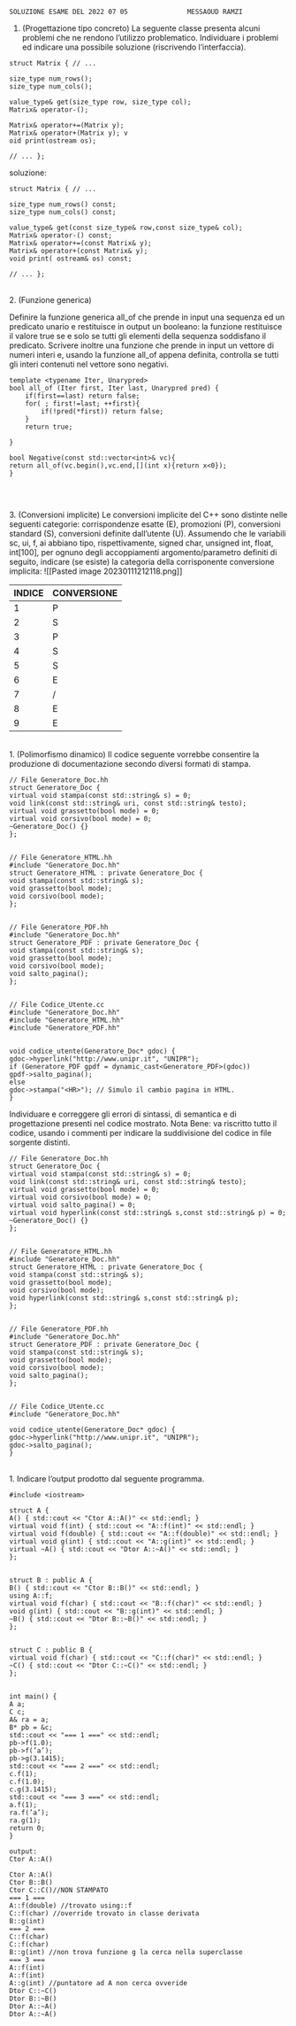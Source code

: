	SOLUZIONE ESAME DEL 2022 07 05               MESSAOUD RAMZI
1. (Progettazione tipo concreto) La seguente classe presenta alcuni problemi che ne rendono l’utilizzo problematico. Individuare i problemi ed indicare una possibile soluzione (riscrivendo l’interfaccia).
````
struct Matrix { // ...

size_type num_rows(); 
size_type num_cols();

value_type& get(size_type row, size_type col); 
Matrix& operator-();

Matrix& operator+=(Matrix y); 
Matrix& operator+(Matrix y); v
oid print(ostream os);

// ... };
````

soluzione:
````
struct Matrix { // ...

size_type num_rows() const; 
size_type num_cols() const;

value_type& get(const size_type& row,const size_type& col); 
Matrix& operator-() const; 
Matrix& operator+=(const Matrix& y); 
Matrix& operator+(const Matrix& y); 
void print( ostream& os) const; 

// ... };
````

<br>
2. (Funzione generica)

Definire la funzione generica all_of che prende in input una sequenza ed un predicato unario e restituisce in output un booleano: la funzione restituisce il valore true se e solo se tutti gli elementi della sequenza soddisfano il predicato. Scrivere inoltre una funzione che prende in input un vettore di numeri interi e, usando la funzione all_of appena definita, controlla se tutti gli interi contenuti nel vettore sono negativi.

````
template <typename Iter, Unarypred>
bool all_of (Iter first, Iter last, Unarypred pred) {
	if(first==last) return false;
	for( ; first!=last; ++first){
		if(!pred(*first)) return false;
	}
	return true;

}

bool Negative(const std::vector<int>& vc){
return all_of(vc.begin(),vc.end,[](int x){return x<0});
}



````

<br>
3. (Conversioni implicite)
Le conversioni implicite del C++ sono distinte nelle seguenti categorie: corrispondenze esatte (E), promozioni (P), conversioni standard (S), conversioni definite dall’utente (U).
Assumendo che le variabili sc, ui, f, ai abbiano tipo, rispettivamente, signed char, unsigned int, float, int[100], per ognuno degli accoppiamenti argomento/parametro definiti di seguito, indicare (se esiste) la categoria della corrisponente conversione implicita:
![[Pasted image 20230111212118.png]]

| INDICE | CONVERSIONE |
| ------ | ----------- |
| 1      | P           |
| 2      | S           |
| 3      | P           |
| 4      |    S         |
| 5      |   S          |
| 6      | E           |
| 7      |    /         |
| 8      | E           |
| 9      | E            |
<br>
1. (Polimorfismo dinamico) Il codice seguente vorrebbe consentire la produzione di documentazione secondo diversi formati di stampa.

````
// File Generatore_Doc.hh
struct Generatore_Doc {
virtual void stampa(const std::string& s) = 0;
void link(const std::string& uri, const std::string& testo);
virtual void grassetto(bool mode) = 0;
virtual void corsivo(bool mode) = 0;
~Generatore_Doc() {}
};


// File Generatore_HTML.hh
#include "Generatore_Doc.hh"
struct Generatore_HTML : private Generatore_Doc {
void stampa(const std::string& s);
void grassetto(bool mode);
void corsivo(bool mode);
};


// File Generatore_PDF.hh
#include "Generatore_Doc.hh"
struct Generatore_PDF : private Generatore_Doc {
void stampa(const std::string& s);
void grassetto(bool mode);
void corsivo(bool mode);
void salto_pagina();
};


// File Codice_Utente.cc
#include "Generatore_Doc.hh"
#include "Generatore_HTML.hh"
#include "Generatore_PDF.hh"


void codice_utente(Generatore_Doc* gdoc) {
gdoc->hyperlink("http://www.unipr.it", "UNIPR");
if (Generatore_PDF gpdf = dynamic_cast<Generatore_PDF>(gdoc))
gpdf->salto_pagina();
else
gdoc->stampa("<HR>"); // Simulo il cambio pagina in HTML.
}

````

Individuare e correggere gli errori di sintassi, di semantica e di progettazione presenti nel codice mostrato. Nota Bene: va riscritto tutto il codice, usando i commenti per indicare la suddivisione del codice in file sorgente distinti.

````
// File Generatore_Doc.hh
struct Generatore_Doc {
virtual void stampa(const std::string& s) = 0;
void link(const std::string& uri, const std::string& testo);
virtual void grassetto(bool mode) = 0;
virtual void corsivo(bool mode) = 0;
virtual void salto_pagina() = 0;
virtual void hyperlink(const std::string& s,const std::string& p) = 0;
~Generatore_Doc() {}
};


// File Generatore_HTML.hh
#include "Generatore_Doc.hh"
struct Generatore_HTML : private Generatore_Doc {
void stampa(const std::string& s);
void grassetto(bool mode);
void corsivo(bool mode);
void hyperlink(const std::string& s,const std::string& p);
};


// File Generatore_PDF.hh
#include "Generatore_Doc.hh"
struct Generatore_PDF : private Generatore_Doc {
void stampa(const std::string& s);
void grassetto(bool mode);
void corsivo(bool mode);
void salto_pagina();
};


// File Codice_Utente.cc
#include "Generatore_Doc.hh"

void codice_utente(Generatore_Doc* gdoc) {
gdoc->hyperlink("http://www.unipr.it", "UNIPR");
gdoc->salto_pagina();
}

````
<br>
1. Indicare l’output prodotto dal seguente programma.

````
#include <iostream>

struct A {
A() { std::cout << "Ctor A::A()" << std::endl; }
virtual void f(int) { std::cout << "A::f(int)" << std::endl; }
virtual void f(double) { std::cout << "A::f(double)" << std::endl; }
virtual void g(int) { std::cout << "A::g(int)" << std::endl; }
virtual ~A() { std::cout << "Dtor A::~A()" << std::endl; }
};


struct B : public A {
B() { std::cout << "Ctor B::B()" << std::endl; }
using A::f;
virtual void f(char) { std::cout << "B::f(char)" << std::endl; }
void g(int) { std::cout << "B::g(int)" << std::endl; }
~B() { std::cout << "Dtor B::~B()" << std::endl; }
};


struct C : public B {
virtual void f(char) { std::cout << "C::f(char)" << std::endl; }
~C() { std::cout << "Dtor C::~C()" << std::endl; }
};


int main() {
A a;
C c;
A& ra = a;
B* pb = &c;
std::cout << "=== 1 ===" << std::endl;
pb->f(1.0);
pb->f(’a’);
pb->g(3.1415);
std::cout << "=== 2 ===" << std::endl;
c.f(1);
c.f(1.0);
c.g(3.1415);
std::cout << "=== 3 ===" << std::endl;
a.f(1);
ra.f(’a’);
ra.g(1);
return 0;
}

````
````
output:
Ctor A::A()

Ctor A::A()
Ctor B::B()
Ctor C::C()//NON STAMPATO
=== 1 ===
A::f(double) //trovato using::f
C::f(char) //override trovato in classe derivata 
B::g(int)
=== 2 ===
C::f(char)
C::f(char)
B::g(int) //non trova funzione g la cerca nella superclasse
=== 3 ===
A::f(int)
A::f(int)
A::g(int) //puntatore ad A non cerca ovveride
Dtor C::~C()
Dtor B::~B()
Dtor A::~A()
Dtor A::~A()
````